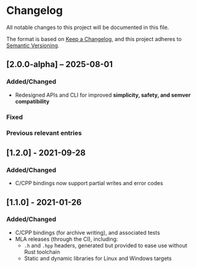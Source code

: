 # Changelog

All notable changes to this project will be documented in this file.

The format is based on [Keep a Changelog](https://keepachangelog.com/en/1.0.0/),
and this project adheres to [Semantic Versioning](https://semver.org/spec/v2.0.0.html).

## [2.0.0-alpha] – 2025-08-01

### Added/Changed

- Redesigned APIs and CLI for improved **simplicity, safety, and semver compatibility**

### Fixed

### Previous relevant entries

## [1.2.0] - 2021-09-28

### Added/Changed

- C/CPP bindings now support partial writes and error codes

## [1.1.0] - 2021-01-26

### Added/Changed

- C/CPP bindings (for archive writing), and associated tests
- MLA releases (through the CI), including:
  * `.h` and `.hpp` headers, generated but provided to ease use without Rust toolchain
  * Static and dynamic libraries for Linux and Windows targets